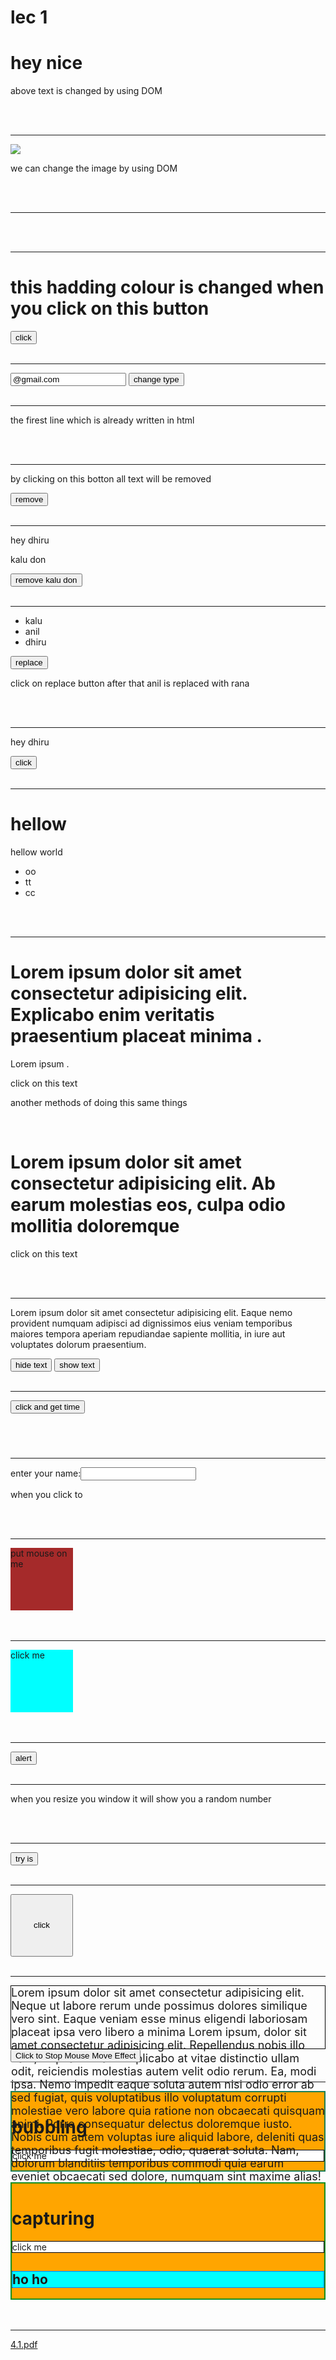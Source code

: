 # lec 1

<!DOCTYPE html>
<html lang="en">
<head>
    <meta charset="UTF-8">
    <meta name="viewport" content="width=device-width, initial-scale=1.0">
    <title>DOM</title>
    <link rel="stylesheet" href="ok.css"> 
 </head>
<body>
    <!-- in this line of code we use DOM for change the text of id(ok)  -->
    <h1 id="ok">hey nice</h1>
    <script> // script work like javascrepite we can use anythings in script from js
        document.getElementById("ok").innerHTML="kay hal hi bahi ka";
    </script>
    <p>above text is changed by using DOM</p>
    <br>
    <br>
    <hr>
    <!-- in this we can change the image by using DOM -->
    <img  id="image" src="/oo.png">
    <script> // script work like javascrepite we can use anythings in script from js
        document.getElementById("image").src="/pp.jpeg"
    </script>
    <p>we can change the image by using DOM</p>
    <br>
    <br>
    <hr>
    <!-- in this we learn how to write anything in innerHTML by using DOM -->
    <p id="date"></p>
    <script> // script work like javascrepite we can use anythings in script from js
     document.getElementById("date").innerHTML="date:"+Date();
     document.write(Date()+"<br>");
     document.write("hey dhiru");
    </script>
    <br>
    <br>
    <hr>
    <!-- in this you learn how to setattribute using DOM -->
<h1 id="oooo">this hadding colour is changed when you click on this button</h1>
<button onclick="myfunction()">click</button> <!---->
<script>
    function myfunction(){
        document.getElementById("oooo").setAttribute("id","democlass") // you can also use class in place of "id"
    }
</script>
<br>
<br>
<hr>
<!-- same as upper case when you click on change button then o function apply that change the type of inpute to button which id id is (inpute) -->
<input id="input" value="@gmail.com">
<button onclick="ofunction()">change type</button>
<script>
    function ofunction(){
        document.getElementById("input").setAttribute("type","button");
    }
</script>
<br>
<br>
<hr>
<!--in this we are learn about how to create new element by useing DOM and to to add to our html element-->
<div id="div">
    <p>the firest line which is already written in html<p>
</div>
<script>
    let para=document.createElement("p")
    para.innerHTML="this is second paragraph which is written in scrept by using DOM"
    document.getElementById("div").appendChild(para)
</script>
<br>
<br>
<hr>
<!-- how to remove useing .remove in DOM -->
<p id="remove"> by clicking on this botton all text will be removed</p>
<button onclick="remove()">remove</button>
<script>
function remove(){
    document.getElementById("remove").remove();
}
</script>
<br>
<br>
<hr>
<!-- in this you learn how to remove one element from a div not remove hole div -->
<div id="main">
    <p id="dhiru">hey dhiru</p>
    <P id="kalu">kalu don</P>
</div>
<button onclick="okremove()">remove kalu don</button>
<script>
function okremove(){
    document.getElementById("main").removeChild(kalu);
}
</script>
<br>
<br>
<hr>
<!-- this is the code in which when you click on replace button then anil is replaced with rana using DOM -->
<ul id="ulist">
    <li>kalu</li>
    <li>anil</li>
    <li>dhiru</li>
</ul>
<button  onclick="rfunction()" id="replace" >replace</button>
<p>click on replace button after that anil is replaced with rana</p>
<script>
    function rfunction(){
        const a=document.getElementById("ulist").children[1];
        const c=document.getElementById("ulist").children[2];
        const b=document.createTextNode("rana");
        const d=document.createTextNode("kaliya");
        a.replaceChild(d,a.childNodes[0]); //this is v.v.i to understande the concept of DOM replace
        c.replaceChild(b,c.childNodes[0]);
    }
</script>
<br>
<br>
<hr>
<!--in this you'll learn about how to remove text add put another text with three methode with DOM  -->
<p id="just">hey dhiru</p>
<button id="boo" onclick="hey()">click</button>
<script>
    function hey(){
        //this three methode do same work to remove and add another text
   document.getElementById("just").firstChild.nodeValue="inn";
   document.getElementById("just").innerHTML="ok";
   document.getElementById("just").childNodes[0].nodeValue="pp";
}
</script>
<br>
<br>
<hr>
<!--  -->
<div class="op">
    <h1>hellow</h1>
    <p>hellow world</p>
    <ul class="jin">
        <li class="jin">oo</li>
        <li class="jin">tt</li>
        <li id="jin">cc</li>
    </ul>
</div>
<script type="text/javascript">
    const ul=document.querySelector(".jin"); //quaeyselector select all element that have .jin id or class
    // console.log(ul.parentNode)
    ul.parentNode.style.color="red";
   console.log(ul.children[0])
   console.log(ul.previousSibling) //for ul the previous sibling is <p> and for<P> <uL> is next sibilng
</script>
<br>
<br>
<hr>
<h1>Lorem ipsum dolor sit amet consectetur adipisicing elit. Explicabo enim veritatis praesentium placeat minima .</h1>
<p>Lorem ipsum .</p>
<P1 onclick="this.innerHTML='opps!'">click on this text</P1> <!--on click this paragraph the paragraph is changed to opps! because in onclick function we put (this.innerhtml='opps!') this taks this line and innerHTML change the text of html-->
<br>
<p>another methods of doing this same things</p>
<br>
<!-- another method of doing this upper code -->
<h1 id="ff">
    Lorem ipsum dolor sit amet consectetur adipisicing elit. Ab earum molestias eos, culpa odio mollitia doloremque 
</h1>

<p id="hh" onclick="fun()">click on this text</p>
<script>
    document.getElementById('ff').style.fontSize='20px'
    function fun(){
        document.getElementById("hh").innerHTML = "ooops!";
    }
</script>
<br>
<br>
<hr>
<!-- in this code you will lear about hoe to hide and show a text by using DOM -->
<p id="okk">
    Lorem ipsum dolor sit amet consectetur adipisicing elit. Eaque nemo provident numquam adipisci ad dignissimos eius veniam temporibus maiores tempora aperiam repudiandae sapiente mollitia, in iure aut voluptates dolorum praesentium.
</p>
<input type="button" value="hide text"
onclick="document.getElementById('okk').style.visibility='hidden'">
<input type="button" value="show text" onclick="document.getElementById('okk').style.visibility='visible'">
<br>
<br>
<hr>
<!-- in this code you just doing same things like onclick function but in this case you will put onclick function in <screipt> not more than that-->
<button id="bb">click and get time</button>
<h3 id="gg"></h3>
<script>
    document.getElementById("bb").onclick=display;
    function display(){
    document.getElementById("gg").innerHTML=Date();
    }
</script>
<br>
<br>
<hr>
<!-- when you enter anything in this input box it will converted into uppercase -->
enter your name:<input id="yo" type="text" oninput="UpperFunction()"> <!--in this line (oninput) is doing work like when you enter anything so automatically it will be changed into uppercase-->
<p>when you click to </p>
<script>
    function UpperFunction(){
    const x=document.getElementById('yo'); //this is the refference to the element
    x.value=x.value.toUpperCase(); //get the element value and change into uppercase
    }
</script>
<br>
<br>
<hr>
<!-- when you get you mouse over on this div it hober something and when you get out it show another hober -->
<div id="gr" onmouseover="mover()" onmouseout="mout()" style="background-color: brown; height: 100px; width: 100px;">put mouse on me</div>
    <script>
        function mover(){
            document.getElementById("gr").innerHTML="thanku";
        }
        function mout(){
            document.getElementById("gr").innerHTML="get mouse over me"
        }
    </script>
<br>
<br>
<hr>
<!-- in this you will learn about how to hobber anything when you press and uppress anything -->
<div id="bg" style="background-color: aqua; height: 100px ; width: 100px;" onmousedown="mdown()" onmouseup="mup()" >click me</div>
<script>
    function mdown(){
        document.getElementById("bg").style.backgroundColor="red"; //when you press then it show red
    }
    function mup(){
        document.getElementById("bg").style.backgroundColor="pink"; //when you get uppress it show pink
    } 
</script>
<br>
<br>
<hr>
<!--by the help of this code you will send a alert message to user-->
<button id="poki">alert</button>
<script>
    document.getElementById("poki").addEventListener("click" ,myfunction);
    function myfunction(){
        alert("kalu kaliya")
    }
</script>
<br>
<br>
<hr>
<p id="ii"> when you resize you window it will show you a random number</p>
<script>
    window.addEventListener("resize",function(){
        document.getElementById("ii").innerHTML=Math.random();
    })
</script>
<br>
<br>
<hr>
<!-- in this you will do same thing to show a dange to user but in this case it show two times -->
<button id="ss" >try is</button>
<script>
    document.getElementById("ss").addEventListener("click",function(){
        alert("danger")
    })
    document.getElementById('ss').addEventListener("click",function(){
        alert("chal nikal")
    })
</script>
<br>
<br>
<hr>
<!-- in this code you will learn about not every time repite refference and the useful place of addeventslistener by giving 1st argument is any tag and 2nd argument is a function  -->
<button id="pop" style="height: 100px; width: 100px;">click</button>

<script>
    const button = document.getElementById("pop");

    // Adding event listeners to the button
    button.addEventListener("mouseover", dhiru);
    button.addEventListener("mouseout", ankit);
    button.addEventListener("mousedown", bd);

    // Function to run when mouseover event occurs
    function dhiru() {
        button.style.backgroundColor = "red"; // Change background color to red
        button.innerHTML = "mouse over me";   // Change button text
    }

    // Function to run when mouseout event occurs
    function ankit() {
        button.innerHTML = "mouse not on me"; // Change button text
        button.style.backgroundColor = "pink"; // Change background color to pink
    }

    // Function to run when mousedown event occurs
    function bd() {
        button.innerHTML = "click on mouse"; // Change button text
        button.style.backgroundColor = "blue"; // Change background color to blue
    }
</script>
<br>
<br>
<hr>
<!-- Div that will change on mouse move -->
<div id="lol" style="height: 100px;font-size: 18px; border: 1px solid black; ">Lorem ipsum dolor sit amet consectetur adipisicing elit. Neque ut labore rerum unde possimus dolores similique vero sint. Eaque veniam esse minus eligendi laboriosam placeat ipsa vero libero a minima Lorem ipsum, dolor sit amet consectetur adipisicing elit. Repellendus nobis illo nam, in ipsa veritatis explicabo at vitae distinctio ullam odit, reiciendis molestias autem velit odio rerum. Ea, modi ipsa.
Nemo impedit eaque soluta autem nisi odio error ab sed fugiat, quis voluptatibus illo voluptatum corrupti molestiae vero labore quia ratione non obcaecati quisquam animi. Porro consequatur delectus doloremque iusto.
Nobis cum autem voluptas iure aliquid labore, deleniti quas temporibus fugit molestiae, odio, quaerat soluta. Nam, dolorum blanditiis temporibus commodi quia earum eveniet obcaecati sed dolore, numquam sint maxime alias!
</div>
<!-- Button to remove the event listener -->
<button id="papa" onclick="don()">Click to Stop Mouse Move Effect</button>

<script>
    // Select the div element
    const xx = document.getElementById("lol");

    // Add an event listener for the mousemove event
    xx.addEventListener("mousemove", vip);

    // Function to run when mousemove event occurs
    function vip() {
        xx.style.backgroundColor = "pink"; // Change background color to pink
        xx.innerHTML = Math.random(); // Display a random number in the div
    }
    document.getElementById("papa").style.backgroundColor="blue"

    // Function to remove the mousemove event listener
    function don() {
        xx.removeEventListener("mousemove", vip); // Remove the event listener
    }
</script>
<br>
<br>
<hr>
<!--in this code you will learn about (usecapture) that is true or false bydefalt it is false  -->
<div id="dov1" style="background-color: orange;border: 2px solid rgb(29, 126, 84);">
    <h1>bubbling</h1>
    <p id="cgp1" style="background-color: white;border: 1px solid black;">click me</p>
</div>
<br>
<div id="dov2" style="background-color: orange; border: 2px solid rgb(22, 143, 32);">
    <h1>capturing</h1>
    <p id="cgp2" style="background-color: white;border: 1px solid black;">click me
    <h2 id="ho" style="background-color: aqua; border: 1px dotted blue;">ho ho</h2></p>
</div>
<script>
document.getElementById("dov1").addEventListener("click",function(){
    alert("orange")
},false);//when you not define any usecapture it is bydefault is false it showes upward in this (div) is one things so it show orange only
document.getElementById("cgp1").addEventListener("click",function(){
    alert("white")
},false);//when you not define and usecapture it is bydefault is false it showes upward in this case (p) and(div) two things so it show white and orange
document.getElementById("dov2").addEventListener("click",function(){
    alert("orange")
},true);//when you give true the usecapture than it go downward in this case div is only one so it show orange alert
document.getElementById("cgp2").addEventListener("click",function(){
    alert("white")
},true);//when you give true the usecapture than it go downward in this case (p)and(div)is two then it show orange and then white
document.getElementById("ho").addEventListener("click",function(){
    alert("sky-blue")
},true);//when you give true the usecapture than it go downward in this case (ho) and (div) two things it show orange and sky-blue in alert
</script>
<br>
<br>
<hr>
<!--  -->

</body>
</html>

</body>
<!-- you can also put this all in css file that i have connected -->
<style>
    #democlass{ /*you can also use . in place of # when you write class in place of id*/
        color: rgb(7, 0, 214);
    }
</style>
</html>
    
[4.1.pdf](https://github.com/user-attachments/files/16733155/4.1.pdf)



